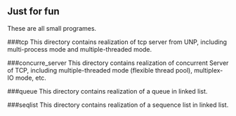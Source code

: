Just for fun
---

These are all small programes.

###tcp
This directory contains realization of tcp server from UNP, including multi-process mode and multiple-threaded mode. 

###concurre_server
This directory contains realization of concurrent Server of TCP, including multiple-threaded mode (flexible thread pool), multiplex-IO mode, etc.

###queue
This directory contains realization of a queue in linked list. 

###seqlist
This directory contains realization of a sequence list in linked list.
